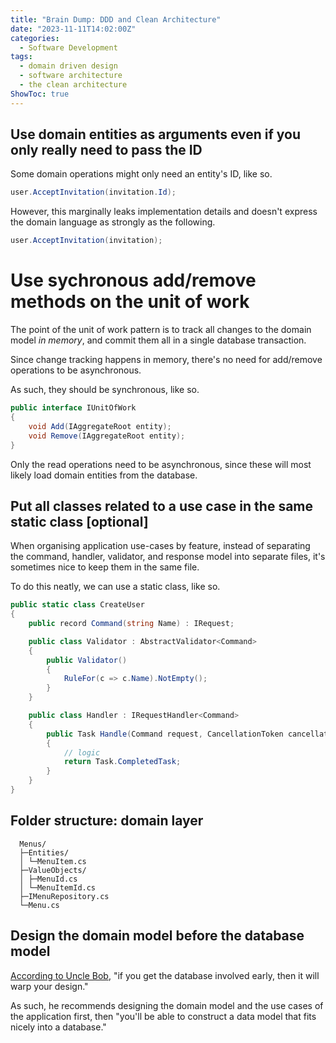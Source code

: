 ```yaml
---
title: "Brain Dump: DDD and Clean Architecture"
date: "2023-11-11T14:02:00Z"
categories:
  - Software Development
tags:
  - domain driven design
  - software architecture
  - the clean architecture
ShowToc: true
---
```


## Use domain entities as arguments even if you only really need to pass the ID

Some domain operations might only need an entity's ID, like so.

```csharp
user.AcceptInvitation(invitation.Id);
```

However, this marginally leaks implementation details and doesn't express the domain language as strongly as the following.

```csharp
user.AcceptInvitation(invitation);
```

# Use sychronous add/remove methods on the unit of work

The point of the unit of work pattern is to track all changes to the domain model _in memory_, and commit them all in a single database transaction.

Since change tracking happens in memory, there's no need for add/remove operations to be asynchronous.

As such, they should be synchronous, like so.

```csharp
public interface IUnitOfWork
{
    void Add(IAggregateRoot entity);
    void Remove(IAggregateRoot entity);
}
```

Only the read operations need to be asynchronous, since these will most likely load domain entities from the database.

## Put all classes related to a use case in the same static class [optional]

When organising application use-cases by feature, instead of separating the command, handler, validator, and response model into separate files, it's sometimes nice to keep them in the same file.

To do this neatly, we can use a static class, like so.

```csharp
public static class CreateUser
{
    public record Command(string Name) : IRequest;

    public class Validator : AbstractValidator<Command>
    {
        public Validator()
        {
            RuleFor(c => c.Name).NotEmpty();
        }
    }

    public class Handler : IRequestHandler<Command>
    {
        public Task Handle(Command request, CancellationToken cancellationToken)
        {
            // logic
            return Task.CompletedTask;
        }
    }
}
```

## Folder structure: domain layer

```
  Menus/
  ├─Entities/
  │ └─MenuItem.cs
  ├─ValueObjects/
  │ ├─MenuId.cs
  │ └─MenuItemId.cs
  ├─IMenuRepository.cs
  └─Menu.cs
```

## Design the domain model before the database model

[According to Uncle Bob](https://blog.cleancoder.com/uncle-bob/2012/05/15/NODB.html), "if you get the database involved early, then it will warp your design."

As such, he recommends designing the domain model and the use cases of the application first, then "you'll be able to construct a data model that fits nicely into a database."

